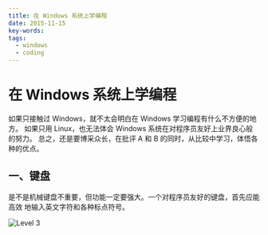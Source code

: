 ```yaml
---
title: 在 Windows 系统上学编程
date: 2015-11-15
key-words:
tags:
  - windows
  - coding
---
```


在 Windows 系统上学编程
=======================

如果只接触过 Windows，就不太会明白在 Windows 学习编程有什么不方便的地方。
如果只用 Linux，也无法体会 Windows 系统在对程序员友好上业界良心般的努力。
总之，还是要博采众长，在批评 A 和 B 的同时，从比较中学习，体悟各种的优点。

一、键盘
--------

是不是机械键盘不重要，但功能一定要强大。一个对程序员友好的键盘，首先应能高效
地输入英文字符和各种标点符号。

![Level 3](http://gnat.qiniudn.com/pics/kbd3.jpg)
